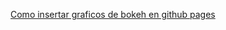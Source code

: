 


[Como insertar graficos de bokeh en github pages](https://p-mckenzie.github.io/2017/12/01/embedding-bokeh-with-github-pages/)
